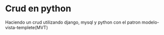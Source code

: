 # Crud en python
 Haciendo un crud utilizando django, mysql y python con el patron modelo-vista-templete(MVT)
